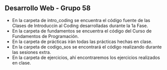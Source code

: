 ## Desarrollo Web - Grupo 58

- En la carpeta de intro_coding se encuentra el código fuente de las Clases de
  Introduccin al Coding desarrolladas durante la 1a Fase.
- En la carpeta de fundamentos se encuentra el código del Curso de Fundamentos de Programación.
- En la carpeta de prácticas irán todas las prácticas hechas en clase.
- En la carpeta de codigo_sos se encontrará el código realizando durante las sesiones extra.
- En la carpeta de ejercicios, ahí encontraremos los ejercicios realizados en clase.
